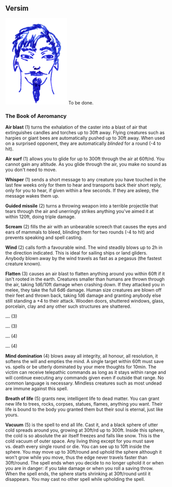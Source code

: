 ## Versim

![Versim](Versim.png)
To be done.

### The Book of Aeromancy


**Air blast** (1) turns the exhalation of the caster into a blast of
air that extinguishes candles and torches up to 30ft away. Flying
creatures such as harpies or giant bees are automatically pushed up to
30ft away. When used on a surprised opponent, they are automatically
*blinded* for a round (-4 to hit).

**Air surf** (1) allows you to glide for up to 300ft through the air
at 60ft/rd. You cannot gain any altitude. As you glide through the
air, you make no sound as you don't need to move.

**Whisper** (1) sends a short message to any creature you have touched
in the last few weeks only for them to hear and transports back their
short reply, only for you to hear, if given within a few seconds. If
they are asleep, the message wakes them up.

**Guided missile** (2) turns a throwing weapon into a terrible
projectile that tears through the air and unerringly strikes anything
you've aimed it at within 120ft, doing triple damage.

**Scream** (2) fills the air with an unbearable screech that causes
the eyes and ears of mammals to bleed, blinding them for two rounds
(-4 to hit) and prevents speaking and spell casting.

**Wind** (2) calls forth a favourable wind. The wind steadily blows up
to 2h in the direction indicated. This is ideal for sailing ships or
land gliders. Anybody blown away by the wind travels as fast as a
pegasus (the fastest creature known).

**Flatten** (3) causes an air blast to flatten anything around you
within 60ft if it isn't rooted in the earth. Creatures smaller than
humans are thrown through the air, taking 1d6/10ft damage when
crashing down. If they attacked you in melee, they take the full 6d6
damage. Human size creatures are blown off their feet and thrown back,
taking 1d6 damage and granting anybody else still standing a +4 to
their attack. Wooden doors, shuttered windows, glass, porcelain, clay
and any other such structures are shattered.

**...** (3)

**...** (3)

**...** (4)

**...** (4)

**Mind domination** (4) blows away all integrity, all honour, all
resolution, it softens the will and empties the mind. A single target
within 60ft must save vs. spells or be utterly dominated by your mere
thoughts for 10min. The victim can receive telepathic commands as long
as it stays within range and will continue executing any commands
given even if outside that range. No common language is necessary.
Mindless creatures such as most undead are immune against this spell.

**Breath of life** (5) grants new, intelligent life to dead matter.
You can grant new life to trees, rocks, corpses, statues, flames,
anything you want. Their life is bound to the body you granted them
but their soul is eternal, just like yours.

**Vacuum** (5) is the spell to end all life. Cast it, and a black
sphere of utter cold spreads around you, growing at 30ft/rd up to
300ft. Inside this sphere, the cold is so absolute the air itself
freezes and falls like snow. This is the cold vacuum of outer space.
Any living thing except for you must save vs. death every single round
or die. You can see up to 10ft inside the sphere. You may move up to
30ft/round and uphold the sphere although it won't grow while you
move, thus the edge never travels faster than 30ft/round. The spell
ends when you decide to no longer uphold it or when you are in danger:
if you take damage or when you roll a saving throw. When the spell
ends, the sphere starts shrinking at 30ft/round until it disappears.
You may cast no other spell while upholding the spell.
